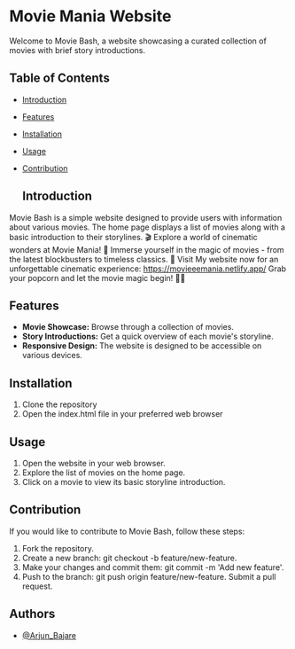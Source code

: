 # Movie Mania Website

Welcome to Movie Bash, a website showcasing a curated collection of movies with brief story introductions.

## Table of Contents
- [Introduction](#introduction)
- [Features](#features)
- [Installation](#installation)
- [Usage](#usage)
- [Contribution](#contribution)


  ## Introduction

Movie Bash is a simple website designed to provide users with information about various movies. The home page displays a list of movies along with a basic introduction to their storylines.
🎬 Explore a world of cinematic wonders at Movie Mania! 🌟 Immerse yourself in the magic of movies - from the latest blockbusters to timeless classics. 🍿 Visit My website now for an unforgettable cinematic experience: https://movieeemania.netlify.app/ Grab your popcorn and let the movie magic begin! 🎥✨

## Features

- **Movie Showcase:** Browse through a collection of movies.
- **Story Introductions:** Get a quick overview of each movie's storyline.
- **Responsive Design:** The website is designed to be accessible on various devices.



## Installation

1. Clone the repository
2. Open the index.html file in your preferred web browser

## Usage
1. Open the website in your web browser.
2. Explore the list of movies on the home page.
3. Click on a movie to view its basic storyline introduction.


## Contribution
If you would like to contribute to Movie Bash, follow these steps:

1. Fork the repository.
2. Create a new branch: git checkout -b feature/new-feature.
3. Make your changes and commit them: git commit -m 'Add new      feature'.
4. Push to the branch: git push origin feature/new-feature.
Submit a pull request.

## Authors
  
- [@Arjun_Bajare](https://github.com/ArjunB126)


